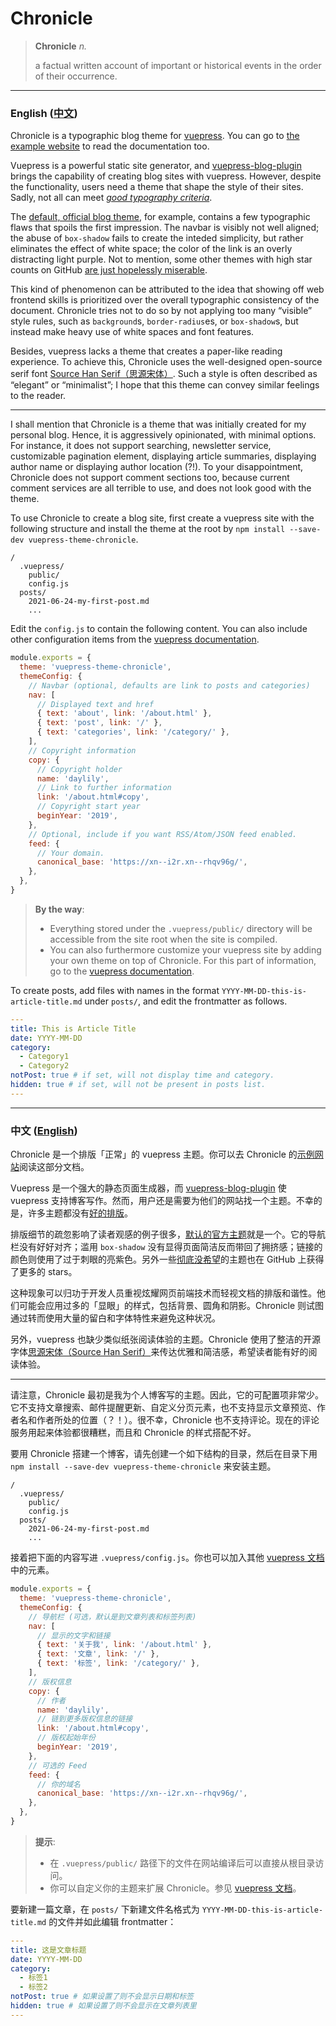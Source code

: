 # Chronicle

> **Chronicle** *n.*
> 
> a factual written account of important or historical events in the order of their occurrence.
 
---

### English ([中文](#中文-english))

Chronicle is a typographic blog theme for [vuepress](https://github.com/vuejs/vuepress). You can go to [the example website](https://xn--i2r.xn--rhqv96g/2021/06/25/chronicle-theme/#english-%E4%B8%AD%E6%96%87) to read the documentation too.

Vuepress is a powerful static site generator, and [vuepress-blog-plugin](https://github.com/vuepress/vuepress-plugin-blog) brings the capability of creating blog sites with vuepress. However, despite the functionality, users need a theme that shape the style of their sites. Sadly, not all can meet *[good typography criteria](https://practicaltypography.com)*.

The [default, official blog theme](https://github.com/vuepress/vuepress-theme-blog), for example, contains a few typographic flaws that spoils the first impression. The navbar is visibly not well aligned; the abuse of `box-shadow` fails to create the inteded simplicity, but rather eliminates the effect of white space; the color of the link is an overly distracting light purple. Not to mention, some other themes with high star counts on GitHub [are just hopelessly miserable](https://github.com/zhhlwd/vuepress-theme-indigo-material).

This kind of phenomenon can be attributed to the idea that showing off web frontend skills is prioritized over the overall typographic consistency of the document. Chronicle tries not to do so by not applying too many “visible” style rules, such as `background`s, `border-radius`es, or `box-shadow`s, but instead make heavy use of white spaces and font features.

Besides, vuepress lacks a theme that creates a paper-like reading experience. To achieve this, Chronicle uses the well-designed open-source serif font [Source Han Serif（思源宋体）](https://github.com/adobe-fonts/source-han-serif). Such a style is often described as “elegant” or “minimalist”; I hope that this theme can convey similar feelings to the reader.

---

I shall mention that Chronicle is a theme that was initially created for my personal blog. Hence, it is aggressively opinionated, with minimal options. For instance, it does not support searching, newsletter service, customizable pagination element, displaying article summaries, displaying author name or displaying author location (?!). To your disappointment, Chronicle does not support comment sections too, because current comment services are all terrible to use, and does not look good with the theme.

To use Chronicle to create a blog site, first create a vuepress site with the following structure and install the theme at the root by `npm install --save-dev vuepress-theme-chronicle`.

```
/
  .vuepress/
    public/
    config.js
  posts/
    2021-06-24-my-first-post.md
    ...
```

Edit the `config.js` to contain the following content. You can also include other configuration items from the [vuepress documentation](https://vuepress.vuejs.org/config/#basic-config).

```js
module.exports = {
  theme: 'vuepress-theme-chronicle',
  themeConfig: {
    // Navbar (optional, defaults are link to posts and categories)
    nav: [
      // Displayed text and href
      { text: 'about', link: '/about.html' },
      { text: 'post', link: '/' },
      { text: 'categories', link: '/category/' },
    ],
    // Copyright information
    copy: {
      // Copyright holder
      name: 'daylily',
      // Link to further information
      link: '/about.html#copy',
      // Copyright start year
      beginYear: '2019',
    },
    // Optional, include if you want RSS/Atom/JSON feed enabled.
    feed: {
      // Your domain.
      canonical_base: 'https://xn--i2r.xn--rhqv96g/',
    },
  },
}
```

> **By the way**:
> - Everything stored under the `.vuepress/public/` directory will be accessible from the site root when the site is compiled.
> - You can also furthermore customize your vuepress site by adding your own theme on top of Chronicle. For this part of information, go to the [vuepress documentation](https://vuepress.vuejs.org/theme/writing-a-theme.html).

To create posts, add files with names in the format `YYYY-MM-DD-this-is-article-title.md` under `posts/`, and edit the frontmatter as follows.

```yaml
---
title: This is Article Title
date: YYYY-MM-DD
category:
  - Category1
  - Category2
notPost: true # if set, will not display time and category.
hidden: true # if set, will not be present in posts list.
---
```

---

### 中文 ([English](#english-中文))

Chronicle 是一个排版「正常」的 vuepress 主题。你可以去 Chronicle 的[示例网站](https://xn--i2r.xn--rhqv96g/2021/06/25/chronicle-theme/#%E4%B8%AD%E6%96%87-english)阅读这部分文档。

Vuepress 是一个强大的静态页面生成器，而 [vuepress-blog-plugin](https://github.com/vuepress/vuepress-plugin-blog) 使 vuepress 支持博客写作。然而，用户还是需要为他们的网站找一个主题。不幸的是，许多主题都没有[好的排版](https://practicaltypography.com)。

排版细节的疏忽影响了读者观感的例子很多，[默认的官方主题](https://github.com/vuepress/vuepress-theme-blog)就是一个。它的导航栏没有好好对齐；滥用 `box-shadow` 没有显得页面简洁反而带回了拥挤感；链接的颜色则使用了过于刺眼的亮紫色。另外一些[彻底没希望](https://github.com/zhhlwd/vuepress-theme-indigo-material)的主题也在 GitHub 上获得了更多的 stars。

这种现象可以归功于开发人员重视炫耀网页前端技术而轻视文档的排版和谐性。他们可能会应用过多的「显眼」的样式，包括背景、圆角和阴影。Chronicle 则试图通过转而使用大量的留白和字体特性来避免这种状况。

另外，vuepress 也缺少类似纸张阅读体验的主题。Chronicle 使用了整洁的开源字体[思源宋体（Source Han Serif）](https://github.com/adobe-fonts/source-han-serif)来传达优雅和简洁感，希望读者能有好的阅读体验。

---

请注意，Chronicle 最初是我为个人博客写的主题。因此，它的可配置项非常少。它不支持文章搜索、邮件提醒更新、自定义分页元素，也不支持显示文章预览、作者名和作者所处的位置（？！）。很不幸，Chronicle 也不支持评论。现在的评论服务用起来体验都很糟糕，而且和 Chronicle 的样式搭配不好。

要用 Chronicle 搭建一个博客，请先创建一个如下结构的目录，然后在目录下用 `npm install --save-dev vuepress-theme-chronicle` 来安装主题。

```
/
  .vuepress/
    public/
    config.js
  posts/
    2021-06-24-my-first-post.md
    ...
```

接着把下面的内容写进 `.vuepress/config.js`。你也可以加入其他 [vuepress 文档](https://vuepress.vuejs.org/config/#basic-config)中的元素。

```js
module.exports = {
  theme: 'vuepress-theme-chronicle',
  themeConfig: {
    // 导航栏 (可选，默认是到文章列表和标签列表)
    nav: [
      // 显示的文字和链接
      { text: '关于我', link: '/about.html' },
      { text: '文章', link: '/' },
      { text: '标签', link: '/category/' },
    ],
    // 版权信息
    copy: {
      // 作者
      name: 'daylily',
      // 链到更多版权信息的链接
      link: '/about.html#copy',
      // 版权起始年份
      beginYear: '2019',
    },
    // 可选的 Feed
    feed: {
      // 你的域名
      canonical_base: 'https://xn--i2r.xn--rhqv96g/',
    },
  },
}
```

> **提示**:
> - 在 `.vuepress/public/` 路径下的文件在网站编译后可以直接从根目录访问。
> - 你可以自定义你的主题来扩展 Chronicle。参见 [vuepress 文档](https://vuepress.vuejs.org/theme/writing-a-theme.html)。

要新建一篇文章，在 `posts/` 下新建文件名格式为 `YYYY-MM-DD-this-is-article-title.md` 的文件并如此编辑 frontmatter：

```yaml
---
title: 这是文章标题
date: YYYY-MM-DD
category:
  - 标签1
  - 标签2
notPost: true # 如果设置了则不会显示日期和标签
hidden: true # 如果设置了则不会显示在文章列表里
---
```
